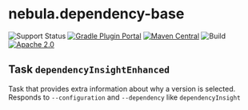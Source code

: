 nebula.dependency-base
======================

![Support Status](https://img.shields.io/badge/nebula-beta-orange.svg)
[![Gradle Plugin Portal](https://img.shields.io/maven-metadata/v/https/plugins.gradle.org/m2/com.netflix.nebula/nebula-dependency-base-plugin/maven-metadata.xml.svg?label=gradlePluginPortal)](https://plugins.gradle.org/plugin/com.netflix.nebula.dependency-base)
[![Maven Central](https://img.shields.io/maven-central/v/com.netflix.nebula/nebula-dependency-base-plugin)](https://maven-badges.herokuapp.com/maven-central/com.netflix.nebula/nebula-dependency-base-plugin)
![Build](https://github.com/nebula-plugins/nebula-dependency-base-plugin/actions/workflows/nebula.yml/badge.svg)
[![Apache 2.0](https://img.shields.io/github/license/nebula-plugins/nebula-dependency-base-plugin.svg)](http://www.apache.org/licenses/LICENSE-2.0)


Task `dependencyInsightEnhanced`
--------------------------------

Task that provides extra information about why a version is selected. Responds to `--configuration` and `--dependency` like `dependencyInsight`
